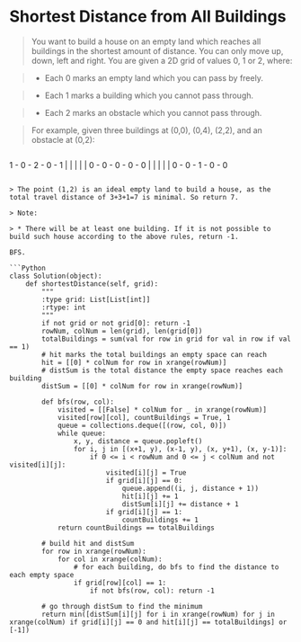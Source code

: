 # Shortest Distance from All Buildings

> You want to build a house on an empty land which reaches all buildings in the shortest amount of distance. You can only move up, down, left and right. You are given a 2D grid of values 0, 1 or 2, where:

> * Each 0 marks an empty land which you can pass by freely.

> * Each 1 marks a building which you cannot pass through.

> * Each 2 marks an obstacle which you cannot pass through.

> For example, given three buildings at (0,0), (0,4), (2,2), and an obstacle at (0,2):

> ```
1 - 0 - 2 - 0 - 1
|   |   |   |   |
0 - 0 - 0 - 0 - 0
|   |   |   |   |
0 - 0 - 1 - 0 - 0
```

> The point (1,2) is an ideal empty land to build a house, as the total travel distance of 3+3+1=7 is minimal. So return 7.

> Note:

> * There will be at least one building. If it is not possible to build such house according to the above rules, return -1.

BFS.

```Python
class Solution(object):
    def shortestDistance(self, grid):
        """
        :type grid: List[List[int]]
        :rtype: int
        """
        if not grid or not grid[0]: return -1
        rowNum, colNum = len(grid), len(grid[0])
        totalBuildings = sum(val for row in grid for val in row if val == 1)
        # hit marks the total buildings an empty space can reach
        hit = [[0] * colNum for row in xrange(rowNum)]
        # distSum is the total distance the empty space reaches each building
        distSum = [[0] * colNum for row in xrange(rowNum)]

        def bfs(row, col):
            visited = [[False] * colNum for _ in xrange(rowNum)]
            visited[row][col], countBuildings = True, 1
            queue = collections.deque([(row, col, 0)])
            while queue:
                x, y, distance = queue.popleft()
                for i, j in [(x+1, y), (x-1, y), (x, y+1), (x, y-1)]:
                    if 0 <= i < rowNum and 0 <= j < colNum and not visited[i][j]:
                        visited[i][j] = True
                        if grid[i][j] == 0:
                            queue.append((i, j, distance + 1))
                            hit[i][j] += 1
                            distSum[i][j] += distance + 1
                        if grid[i][j] == 1:
                            countBuildings += 1
            return countBuildings == totalBuildings

        # build hit and distSum
        for row in xrange(rowNum):
            for col in xrange(colNum):
                # for each building, do bfs to find the distance to each empty space
                if grid[row][col] == 1:
                    if not bfs(row, col): return -1

        # go through distSum to find the minimum
        return min([distSum[i][j] for i in xrange(rowNum) for j in xrange(colNum) if grid[i][j] == 0 and hit[i][j] == totalBuildings] or [-1])

```

